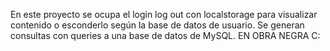 En este proyecto se ocupa el login log out con localstorage para visualizar contenido o esconderlo según la base de datos de usuario.
Se generan consultas con queries a una base de datos de MySQL.
EN OBRA NEGRA C:
